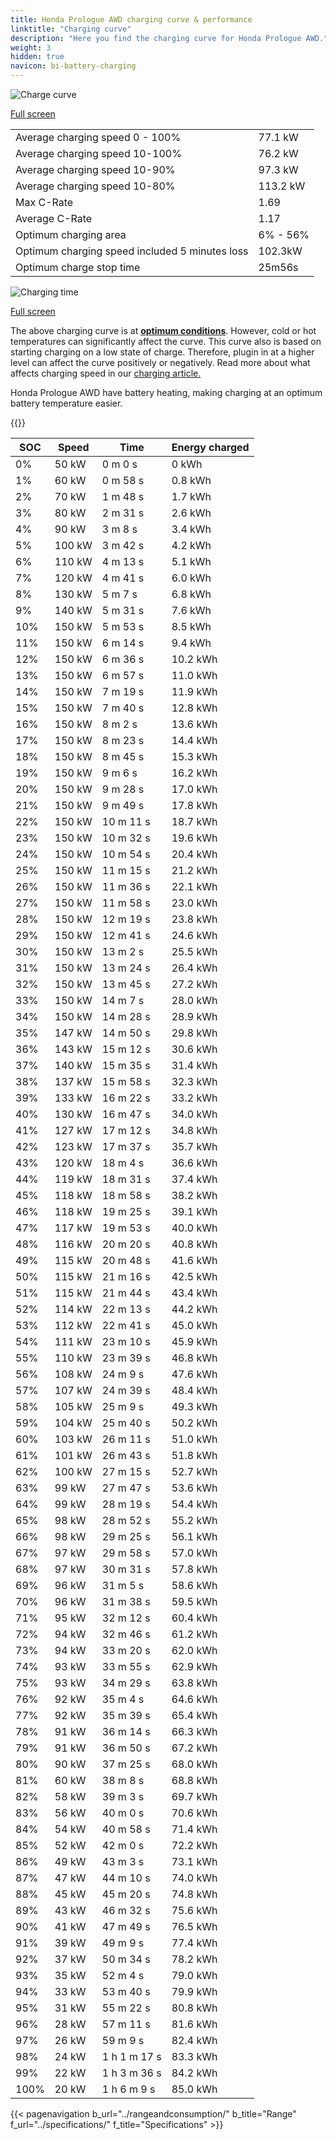 ```yaml
---
title: Honda Prologue AWD charging curve & performance
linktitle: "Charging curve"
description: "Here you find the charging curve for Honda Prologue AWD."
weight: 3
hidden: true
navicon: bi-battery-charging
---
```

<!-- markdownlint-disable MD033 -->
<img src="/images/models/honda/prologue/prologue_awd/chargingcurve.svg" alt="Charge curve" class="img-fluid">

[Full screen](/images/models/honda/prologue/prologue_awd/chargingcurve.svg)


<table class="table table-striped border">
<tbody>
<tr>
<td>Average charging speed 0 - 100%</td><td>77.1 kW</td>
</tr>
<tr>
<td>Average charging speed 10-100%</td><td>76.2 kW</td>
</tr>
<tr>
<td>Average charging speed 10-90%</td><td>97.3 kW</td>
</tr>
<tr>
<td>Average charging speed 10-80%</td><td>113.2 kW</td>
</tr>
<tr>
<td>Max C-Rate</td><td>1.69</td>
</tr>
<tr>
<td>Average C-Rate</td><td>1.17</td>
</tr>
<tr>
<td>Optimum charging area</td><td>6% - 56%</td>
</tr>
<tr>
<td>Optimum charging speed included 5 minutes loss</td><td>102.3kW</td>
</tr>
<tr>
<td>Optimum charge stop time</td><td>25m56s</td>
</tr>
</tbody>
</table>
<img src="/images/models/honda/prologue/prologue_awd/chargingtime.svg" alt="Charging time" class="img-fluid">

[Full screen](/images/models/honda/prologue/prologue_awd/chargingtime.svg)


The above charging curve is at **[optimum conditions](../../../../../technology/battery/charging/#temperature)**. However, cold or hot temperatures can significantly affect the curve. This curve also is based on starting charging on a low state of charge. Therefore, plugin in at a higher level can affect the curve positively or negatively. Read more about what affects charging speed in our [charging article.](../../../../../technology/battery/charging/)


Honda Prologue AWD have battery heating, making charging at an optimum battery temperature easier.


{{<evkxdisplayaddarticle />}}
<table class="table table-striped border">
<thead>
<tr><th>SOC</th><th>Speed</th><th>Time</th><th>Energy charged</th></tr>
</thead>
<tbody>
<tr>
<td>0%</td><td>50 kW</td><td> 0 m 0 s </td><td>0 kWh </td>
</tr>
<tr>
<td>1%</td><td>60 kW</td><td> 0 m 58 s </td><td>0.8 kWh </td>
</tr>
<tr>
<td>2%</td><td>70 kW</td><td> 1 m 48 s </td><td>1.7 kWh </td>
</tr>
<tr>
<td>3%</td><td>80 kW</td><td> 2 m 31 s </td><td>2.6 kWh </td>
</tr>
<tr>
<td>4%</td><td>90 kW</td><td> 3 m 8 s </td><td>3.4 kWh </td>
</tr>
<tr>
<td>5%</td><td>100 kW</td><td> 3 m 42 s </td><td>4.2 kWh </td>
</tr>
<tr>
<td>6%</td><td>110 kW</td><td> 4 m 13 s </td><td>5.1 kWh </td>
</tr>
<tr>
<td>7%</td><td>120 kW</td><td> 4 m 41 s </td><td>6.0 kWh </td>
</tr>
<tr>
<td>8%</td><td>130 kW</td><td> 5 m 7 s </td><td>6.8 kWh </td>
</tr>
<tr>
<td>9%</td><td>140 kW</td><td> 5 m 31 s </td><td>7.6 kWh </td>
</tr>
<tr>
<td>10%</td><td>150 kW</td><td> 5 m 53 s </td><td>8.5 kWh </td>
</tr>
<tr>
<td>11%</td><td>150 kW</td><td> 6 m 14 s </td><td>9.4 kWh </td>
</tr>
<tr>
<td>12%</td><td>150 kW</td><td> 6 m 36 s </td><td>10.2 kWh </td>
</tr>
<tr>
<td>13%</td><td>150 kW</td><td> 6 m 57 s </td><td>11.0 kWh </td>
</tr>
<tr>
<td>14%</td><td>150 kW</td><td> 7 m 19 s </td><td>11.9 kWh </td>
</tr>
<tr>
<td>15%</td><td>150 kW</td><td> 7 m 40 s </td><td>12.8 kWh </td>
</tr>
<tr>
<td>16%</td><td>150 kW</td><td> 8 m 2 s </td><td>13.6 kWh </td>
</tr>
<tr>
<td>17%</td><td>150 kW</td><td> 8 m 23 s </td><td>14.4 kWh </td>
</tr>
<tr>
<td>18%</td><td>150 kW</td><td> 8 m 45 s </td><td>15.3 kWh </td>
</tr>
<tr>
<td>19%</td><td>150 kW</td><td> 9 m 6 s </td><td>16.2 kWh </td>
</tr>
<tr>
<td>20%</td><td>150 kW</td><td> 9 m 28 s </td><td>17.0 kWh </td>
</tr>
<tr>
<td>21%</td><td>150 kW</td><td> 9 m 49 s </td><td>17.8 kWh </td>
</tr>
<tr>
<td>22%</td><td>150 kW</td><td> 10 m 11 s </td><td>18.7 kWh </td>
</tr>
<tr>
<td>23%</td><td>150 kW</td><td> 10 m 32 s </td><td>19.6 kWh </td>
</tr>
<tr>
<td>24%</td><td>150 kW</td><td> 10 m 54 s </td><td>20.4 kWh </td>
</tr>
<tr>
<td>25%</td><td>150 kW</td><td> 11 m 15 s </td><td>21.2 kWh </td>
</tr>
<tr>
<td>26%</td><td>150 kW</td><td> 11 m 36 s </td><td>22.1 kWh </td>
</tr>
<tr>
<td>27%</td><td>150 kW</td><td> 11 m 58 s </td><td>23.0 kWh </td>
</tr>
<tr>
<td>28%</td><td>150 kW</td><td> 12 m 19 s </td><td>23.8 kWh </td>
</tr>
<tr>
<td>29%</td><td>150 kW</td><td> 12 m 41 s </td><td>24.6 kWh </td>
</tr>
<tr>
<td>30%</td><td>150 kW</td><td> 13 m 2 s </td><td>25.5 kWh </td>
</tr>
<tr>
<td>31%</td><td>150 kW</td><td> 13 m 24 s </td><td>26.4 kWh </td>
</tr>
<tr>
<td>32%</td><td>150 kW</td><td> 13 m 45 s </td><td>27.2 kWh </td>
</tr>
<tr>
<td>33%</td><td>150 kW</td><td> 14 m 7 s </td><td>28.0 kWh </td>
</tr>
<tr>
<td>34%</td><td>150 kW</td><td> 14 m 28 s </td><td>28.9 kWh </td>
</tr>
<tr>
<td>35%</td><td>147 kW</td><td> 14 m 50 s </td><td>29.8 kWh </td>
</tr>
<tr>
<td>36%</td><td>143 kW</td><td> 15 m 12 s </td><td>30.6 kWh </td>
</tr>
<tr>
<td>37%</td><td>140 kW</td><td> 15 m 35 s </td><td>31.4 kWh </td>
</tr>
<tr>
<td>38%</td><td>137 kW</td><td> 15 m 58 s </td><td>32.3 kWh </td>
</tr>
<tr>
<td>39%</td><td>133 kW</td><td> 16 m 22 s </td><td>33.2 kWh </td>
</tr>
<tr>
<td>40%</td><td>130 kW</td><td> 16 m 47 s </td><td>34.0 kWh </td>
</tr>
<tr>
<td>41%</td><td>127 kW</td><td> 17 m 12 s </td><td>34.8 kWh </td>
</tr>
<tr>
<td>42%</td><td>123 kW</td><td> 17 m 37 s </td><td>35.7 kWh </td>
</tr>
<tr>
<td>43%</td><td>120 kW</td><td> 18 m 4 s </td><td>36.6 kWh </td>
</tr>
<tr>
<td>44%</td><td>119 kW</td><td> 18 m 31 s </td><td>37.4 kWh </td>
</tr>
<tr>
<td>45%</td><td>118 kW</td><td> 18 m 58 s </td><td>38.2 kWh </td>
</tr>
<tr>
<td>46%</td><td>118 kW</td><td> 19 m 25 s </td><td>39.1 kWh </td>
</tr>
<tr>
<td>47%</td><td>117 kW</td><td> 19 m 53 s </td><td>40.0 kWh </td>
</tr>
<tr>
<td>48%</td><td>116 kW</td><td> 20 m 20 s </td><td>40.8 kWh </td>
</tr>
<tr>
<td>49%</td><td>115 kW</td><td> 20 m 48 s </td><td>41.6 kWh </td>
</tr>
<tr>
<td>50%</td><td>115 kW</td><td> 21 m 16 s </td><td>42.5 kWh </td>
</tr>
<tr>
<td>51%</td><td>115 kW</td><td> 21 m 44 s </td><td>43.4 kWh </td>
</tr>
<tr>
<td>52%</td><td>114 kW</td><td> 22 m 13 s </td><td>44.2 kWh </td>
</tr>
<tr>
<td>53%</td><td>112 kW</td><td> 22 m 41 s </td><td>45.0 kWh </td>
</tr>
<tr>
<td>54%</td><td>111 kW</td><td> 23 m 10 s </td><td>45.9 kWh </td>
</tr>
<tr>
<td>55%</td><td>110 kW</td><td> 23 m 39 s </td><td>46.8 kWh </td>
</tr>
<tr>
<td>56%</td><td>108 kW</td><td> 24 m 9 s </td><td>47.6 kWh </td>
</tr>
<tr>
<td>57%</td><td>107 kW</td><td> 24 m 39 s </td><td>48.4 kWh </td>
</tr>
<tr>
<td>58%</td><td>105 kW</td><td> 25 m 9 s </td><td>49.3 kWh </td>
</tr>
<tr>
<td>59%</td><td>104 kW</td><td> 25 m 40 s </td><td>50.2 kWh </td>
</tr>
<tr>
<td>60%</td><td>103 kW</td><td> 26 m 11 s </td><td>51.0 kWh </td>
</tr>
<tr>
<td>61%</td><td>101 kW</td><td> 26 m 43 s </td><td>51.8 kWh </td>
</tr>
<tr>
<td>62%</td><td>100 kW</td><td> 27 m 15 s </td><td>52.7 kWh </td>
</tr>
<tr>
<td>63%</td><td>99 kW</td><td> 27 m 47 s </td><td>53.6 kWh </td>
</tr>
<tr>
<td>64%</td><td>99 kW</td><td> 28 m 19 s </td><td>54.4 kWh </td>
</tr>
<tr>
<td>65%</td><td>98 kW</td><td> 28 m 52 s </td><td>55.2 kWh </td>
</tr>
<tr>
<td>66%</td><td>98 kW</td><td> 29 m 25 s </td><td>56.1 kWh </td>
</tr>
<tr>
<td>67%</td><td>97 kW</td><td> 29 m 58 s </td><td>57.0 kWh </td>
</tr>
<tr>
<td>68%</td><td>97 kW</td><td> 30 m 31 s </td><td>57.8 kWh </td>
</tr>
<tr>
<td>69%</td><td>96 kW</td><td> 31 m 5 s </td><td>58.6 kWh </td>
</tr>
<tr>
<td>70%</td><td>96 kW</td><td> 31 m 38 s </td><td>59.5 kWh </td>
</tr>
<tr>
<td>71%</td><td>95 kW</td><td> 32 m 12 s </td><td>60.4 kWh </td>
</tr>
<tr>
<td>72%</td><td>94 kW</td><td> 32 m 46 s </td><td>61.2 kWh </td>
</tr>
<tr>
<td>73%</td><td>94 kW</td><td> 33 m 20 s </td><td>62.0 kWh </td>
</tr>
<tr>
<td>74%</td><td>93 kW</td><td> 33 m 55 s </td><td>62.9 kWh </td>
</tr>
<tr>
<td>75%</td><td>93 kW</td><td> 34 m 29 s </td><td>63.8 kWh </td>
</tr>
<tr>
<td>76%</td><td>92 kW</td><td> 35 m 4 s </td><td>64.6 kWh </td>
</tr>
<tr>
<td>77%</td><td>92 kW</td><td> 35 m 39 s </td><td>65.4 kWh </td>
</tr>
<tr>
<td>78%</td><td>91 kW</td><td> 36 m 14 s </td><td>66.3 kWh </td>
</tr>
<tr>
<td>79%</td><td>91 kW</td><td> 36 m 50 s </td><td>67.2 kWh </td>
</tr>
<tr>
<td>80%</td><td>90 kW</td><td> 37 m 25 s </td><td>68.0 kWh </td>
</tr>
<tr>
<td>81%</td><td>60 kW</td><td> 38 m 8 s </td><td>68.8 kWh </td>
</tr>
<tr>
<td>82%</td><td>58 kW</td><td> 39 m 3 s </td><td>69.7 kWh </td>
</tr>
<tr>
<td>83%</td><td>56 kW</td><td> 40 m 0 s </td><td>70.6 kWh </td>
</tr>
<tr>
<td>84%</td><td>54 kW</td><td> 40 m 58 s </td><td>71.4 kWh </td>
</tr>
<tr>
<td>85%</td><td>52 kW</td><td> 42 m 0 s </td><td>72.2 kWh </td>
</tr>
<tr>
<td>86%</td><td>49 kW</td><td> 43 m 3 s </td><td>73.1 kWh </td>
</tr>
<tr>
<td>87%</td><td>47 kW</td><td> 44 m 10 s </td><td>74.0 kWh </td>
</tr>
<tr>
<td>88%</td><td>45 kW</td><td> 45 m 20 s </td><td>74.8 kWh </td>
</tr>
<tr>
<td>89%</td><td>43 kW</td><td> 46 m 32 s </td><td>75.6 kWh </td>
</tr>
<tr>
<td>90%</td><td>41 kW</td><td> 47 m 49 s </td><td>76.5 kWh </td>
</tr>
<tr>
<td>91%</td><td>39 kW</td><td> 49 m 9 s </td><td>77.4 kWh </td>
</tr>
<tr>
<td>92%</td><td>37 kW</td><td> 50 m 34 s </td><td>78.2 kWh </td>
</tr>
<tr>
<td>93%</td><td>35 kW</td><td> 52 m 4 s </td><td>79.0 kWh </td>
</tr>
<tr>
<td>94%</td><td>33 kW</td><td> 53 m 40 s </td><td>79.9 kWh </td>
</tr>
<tr>
<td>95%</td><td>31 kW</td><td> 55 m 22 s </td><td>80.8 kWh </td>
</tr>
<tr>
<td>96%</td><td>28 kW</td><td> 57 m 11 s </td><td>81.6 kWh </td>
</tr>
<tr>
<td>97%</td><td>26 kW</td><td> 59 m 9 s </td><td>82.4 kWh </td>
</tr>
<tr>
<td>98%</td><td>24 kW</td><td>1 h 1 m 17 s </td><td>83.3 kWh </td>
</tr>
<tr>
<td>99%</td><td>22 kW</td><td>1 h 3 m 36 s </td><td>84.2 kWh </td>
</tr>
<tr>
<td>100%</td><td>20 kW</td><td>1 h 6 m 9 s </td><td>85.0 kWh </td>
</tr>
</tbody>
</table>


{{< pagenavigation b_url="../rangeandconsumption/" b_title="Range" f_url="../specifications/" f_title="Specifications" >}}
